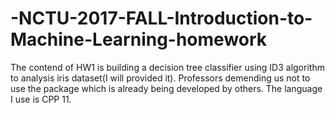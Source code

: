 # -NCTU-2017-FALL-Introduction-to-Machine-Learning-homework
The contend of HW1 is building a decision tree classifier using ID3 algorithm to analysis iris dataset(I will provided it). Professors demending us not to use the package which is already being developed by others. The language I use is CPP 11.
